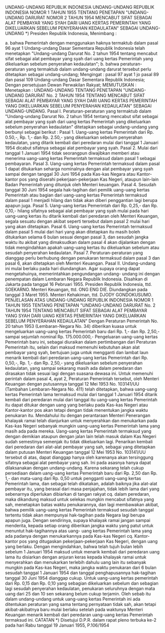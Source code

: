  UNDANG-UNDANG REPUBLIK INDONESIA UNDANG-UNDANG REPUBLIK INDONESIA NOMOR 1 TAHUN 1955 TENTANG PENETAPAN "UNDANG-UNDANG DARURAT NOMOR 2 TAHUN 1954 MENCABUT SIFAT SEBAGAI ALAT PEMBAYAR YANG SYAH DARI UANG KERTAS PEMERINTAH YANG DIKELUARKAN SEBELUM PENYERAHAN KEDAULATAN" SEBAGAI UNDANG-UNDANG *) Presiden Republik Indonesia,
Menimbang :

a. bahwa Pemerintah dengan menggunakan haknya termaktub dalam pasal 96 ayat 1 Undang-undang Dasar Sementara Republik Indonesia telah menetapkan "Undang-undang Darurat No. 2 tahun 1954 tentang mencabut sifat sebagai alat pembayar yang syah dari uang kertas Pemerintah yang dikeluarkan sebelum penyerahan kedaulatan";
b. bahwa peraturan-peraturan yang termaktub dalam undang-undang darurat tersebut perlu ditetapkan sebagai undang-undang;
Mengingat :
 pasal 97 ayat 1 jo pasal 89 dan pasal 109 Undang-undang Dasar Sementara Republik Indonesia; Dengan persetujuan Dewan Perwakilan Rakyat;
MEMUTUSKAN :
 Menetapkan : UNDANG-UNDANG TENTANG PENETAPAN "UNDANG-UNDANG DARURAT No. 2 TAHUN 1954 TENTANG MENCABUT SIFAT SEBAGAI ALAT PEMBAYAR YANG SYAH DARI UANG KERTAS PEMERINTAH YANG DIKELUARKAN SEBELUM PENYERAHAN KEDAULATAN" SEBAGAI UNDANG-UNDANG. Pasal I. Peraturan-peraturan yang termaktub dalam "Undang-undang Darurat No. 2 tahun 1954 tentang mencabut sifat sebagai alat pembayar yang syah dari uang kertas Pemerintah yang dikeluarkan sebelum penyerahan kedaulatan" ditetapkan sebagai undang-undang yang berbunyi sebagai berikut : Pasal 1. Uang-uang kertas Pemerintah dari Rp. 0.50,-, Rp. 1,- dan Rp. 2.50,- yang dikeluarkan sebelum penyerahan kedaulatan, yang ditarik kembali dari peredaran mulai dari tanggal 1 Januari 1954 dicabut sifatnya sebagai alat pembayar yang syah. Pasal 2. Mulai dari tanggal 1 Januari 1954 tidak seorangpun diwajibkan memberi atau menerima uang-uang kertas Pemerintah termaksud dalam pasal 1 sebagai pembayaran. Pasal 3. Uang-uang kertas Pemerintah termaksud dalam pasal 1 dapat ditukarkan seharga nominalnya dengan alat pembayar yang syah sampai dengan tanggal 30 Juni 1954 pada Kas-kas Negara atau Kantor-kantor pos yang diserahi pekerjaan-pekerjaan Kas Negeri, ataupun lain-lain Badan Pemerintah yang ditunjuk oleh Menteri keuangan. Pasal 4. Sesudah tanggal 30 Juni 1954 segala hak-tagihan dari pemilik uang-uang kertas Pemerintah atau bagian dari uang-uang kertas Pemerintah termaksud dalam pasal 1 menjadi hilang dan tidak akan diberi penggantian lagi berupa apapun juga. Pasal 5. Uang-uang kertas Pemerintah dari Rp. 0,25,- dan Rp. 0,10,- hilang sifatnya sebagai alat pembayar yang syah mulai pada hari uang-uang kertas itu ditarik kembali dari peredaran oleh Menteri Keuangan, segala sesuatu dengan akibat seperti tersebut dalam pasal 2 mulai hari yang akan ditetapkan. Pasal 6. Uang-uang kertas Pemerintah termaksud dalam pasal 5 mulai dari hari yang akan ditetapkan itu masih boleh ditukarkan selama 6 bulan sesuai dengan pasal 3, dan sesudah jangka waktu itu akibat yang dimaksudkan dalam pasal 4 akan dijalankan dengan tidak mengindahkan apakah uang-uang kertas itu dikeluarkan sebelum atau sesudah penyerahan kedaulatan. Pasal 7. Peraturan-peraturan yang dianggap perlu berhubung dengan penukaran termaksud dalam pasal 3 dan pasal 6, akan ditetapkan oleh Menteri Keuangan. Pasal II. Undang-undang ini mulai berlaku pada hari diundangkan. Agar supaya orang dapat mengetahuinya, memerintahkan pengundangan undang- undang ini dengan penempatan dalam Lembaran Negara Republik Indonesia. Disahkan di Jakarta pada tanggal 16 Pebruari 1955. Presiden Republik Indonesia, ttd. SOEKARNO. Menteri Keuangan, ttd. ONG ENG DIE. Diundangkan pada tanggal 3 Maret 1955. Menteri Kehakiman, ttd. DJODY GONDOKUSUMO. PENJELASAN ATAS UNDANG-UNDANG REPUBLIK INDONESIA NOMOR 1 TAHUN 1955 TENTANG PENETAPAN "UNDANG-UNDANG DARURAT No. 2 TAHUN 1954 TENTANG MENCABUT SIFAT SEBAGAI ALAT PEMBAYAR YANG SYAH DARI UANG KERTAS PEMERINTAH YANG DIKELUARKAN SEBELUM PENYERAHAN KEDAULATAN" Dengan Peraturan Pemerintah No. 20 tahun 1953 (Lembaran-Negara No. 34) diberikan kuasa untuk mengeluarkan uang-uang kertas Pemerintah baru dari Rp. 1,- dan Rp. 2,50,- sampai sejumlah nominal Rp. 175.000.000,- Pengeluaran uang-uang kertas Pemerintah baru ini, sebagai diuraikan dalam pertimbangan dari Peraturan Pemerintah itu, selain dari maksud memenuhi kebutuhan akan alat pembayar yang syah, bertujuan juga untuk mengganti dan lambat laun menarik kembali dari peredaran uang-uang kertas Pemerintah dari Rp. 0,50,-, Rp. 1,- dan Rp. 2,50,- yang dikeluarkan sebelum penyerahan kedaulatan, yang sampai sekarang masih ada dalam peredaran dan dirasakan tidak sesuai lagi dengan suasana dewasa ini. Untuk memenuhi perintah dalam pasal 4, ayat 2, Peraturan Pemerintah tersebut, oleh Menteri Keuangan dengan putusannya tanggal 12 Mei 1953 No. 103141/UU (Tambahan Lembaran-Negara No. 411) telah ditetapkan, bahwa uang-uang kertas Pemerintah lama termaksud mulai dari tanggal 1 Januari 1954 ditarik kembali dari peredaran mulai dari tanggal itu uang-uang kertas Pemerintah itu dapat ditukar dengan uang yang berlaku pada Kas-kas Negeri atau Kantor-kantor pos akan tetapi dengan tidak menentukan jangka waktu penukaran itu. Mendahului itu dengan perantaraan Menteri Penerangan khalayak ramai telah dianjurkan untuk menyerahkan dan menukarkan pada Kas-kas Negeri sebanyak mungkin uang-uang kertas Pemerintah lama yang masih ada pada mereka. Uang-uang kertas Pemerintah termaksud yang dengan demikian ataupun dengan jalan lain telah masuk dalam Kas Negeri sudah semestinya semenjak itu tidak dikeluarkan lagi. Penarikan kembali dari peredaran dari alat-alat pembayar yang sah, sebagai yang ditetapkan dalam putusan Menteri Keuangan tanggal 12 Mei 1953 No. 103141/UU tersebut di atas, dapat dianggap hanya oleh karenanya akan tersinggung sifatnya sebagai alat pembayar yang sah. Ini pada asasnya hanya dapat dilaksanakan dengan undang-undang. Karena sekarang telah cukup persediaan dalam uang-uang kertas Pemerintah baru dari Rp. 2,50 dan Rp. 1,- dan mata-uang dari Rp. 0,50 untuk pengganti uang-uang kertas Pemerintah lama, dan sebagai telah dikatakan, adalah baiknya jika alat-alat pembayar itu, yang berasal dari masa penjajahan, tidak lebih lama dari yang sebenarnya diperlukan dibiarkan di tangan rakyat cq. dalam peredaran, maka dikandung maksud untuk selekas mungkin mencabut sifatnya yang sah, menetapkan batas waktu penukarannya, dan lagi membawakan akibat, bahwa pemilik uang-uang kertas Pemerintah termaksud sesudah tanggal tertentu tidak akan mempunyai hak-tagihan pada Negara lagi berupa apapun juga. Dengan sendirinya, supaya khalayak ramai jangan sampai menderita, kepada setiap orang diberikan jangka waktu yang patut untuk menuntut hak-tagihannya atas uang- uang kertas Pemerintah lama yang ada padanya dengan menukarkannya pada Kas-kas Negeri cq. Kantor-kantor pos yang ditugaskan pekerjaan-pekerjaan Kas Negeri, dengan uang yang berlaku. Dengan mengindahkan, bahwa telah tujuh bulan lebih sebelum 1 Januari 1954 maksud untuk menarik kembali dari peredaran uang lama itu disiarkan dengan anjuran keras kepada khalayak ramai untuk menyerahkan dan menukarkan terlebih dahulu uang lain itu sebanyak mungkin pada Kas-kas Negeri, maka jangka waktu penukaran dari 6 bulan sesudah tanggal 1 Januari 1954 dan tanggal penghapusannya hak-tagihan tanggal 30 Juni 1954 dianggap cukup. Untuk uang-uang kertas pemerintah dari Rp. 0,15 dan Rp. 0,10 yang sebagian dikeluarkan sebelum dan sebagian lagi sesudah penyerahan kedaulatan, penukaran seluruhnya dengan mata uang dari 25 dan 10 sen sekarang belum cukup terjamin. Oleh sebab itu dalam undang-undang untuk uang-uang kertas Pemerintah ini ada ditentukan peraturan yang sama tentang pernyataan tidak sah, akan tetapi akibat-akibatnya baru mulai berlaku setelah pada waktunya Menteri Keuangan menarik kembali dari peredaran uang-uang kertas Pemerintah termaksud ini. CATATAN *) Disetujui D.P.R. dalam rapat pleno terbuka ke-2 pada hari Rabu tanggal 19 Januari 1955, P.106/1954